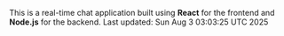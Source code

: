 This is a real-time chat application built using **React** for the frontend and **Node.js** for the backend.
Last updated: Sun Aug  3 03:03:25 UTC 2025
